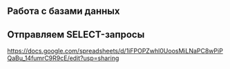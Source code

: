 ## Работа с базами данных
## Отправляем SELECT-запросы
<https://docs.google.com/spreadsheets/d/1iFPOPZwhl0UoosMiLNaPC8wPiPQaBu_14fumrC9R9cE/edit?usp=sharing>
